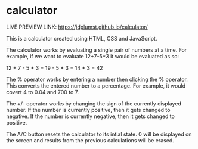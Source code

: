 # calculator
LIVE PREVIEW LINK: https://jdplumst.github.io/calculator/

This is a calculator created using HTML, CSS and JavaScript.

The calculator works by evaluating a single pair of numbers at a time. For example, if we want to evaluate 12+7-5*3 it would be evaluated as so:

12 + 7 - 5 * 3
= 19 - 5 * 3
= 14 * 3
= 42

The % operator works by entering a number then clicking the % operator. This converts the entered number to a percentage. For example, it would covert 4 to 0.04 and 700 to 7.

The +/- operator works by changing the sign of the currently displayed number. If the number is currently positive, then it gets changed to negative. If the number is currently negative, then it gets changed to positive.

The A/C button resets the calculator to its intial state. 0 will be displayed on the screen and results from the previous calculations will be erased.